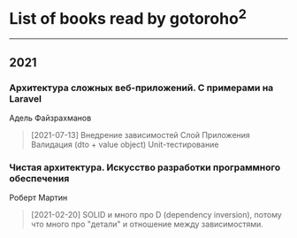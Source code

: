 # List of books read by gotoroho<sup>2</sup>
---

## 2021

### Архитектура сложных веб-приложений. С примерами на Laravel
Адель Файзрахманов
> [2021-07-13] Внедрение зависимостей
> Слой Приложения
> Валидация (dto + value object)
> Unit-тестирование


### Чистая архитектура. Искусство разработки программного обеспечения
Роберт Мартин
> [2021-02-20] SOLID и много про D (dependency inversion), потому что много про "детали" и отношение между зависимостями.




